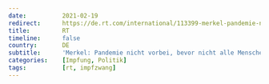 ```yaml
---
date:          2021-02-19
redirect:      https://de.rt.com/international/113399-merkel-pandemie-nicht-vorbei-bevor/
title:         RT
timeline:      false
country:       DE
subtitle:      'Merkel: Pandemie nicht vorbei, bevor nicht alle Menschen auf der Welt geimpft sind'
categories:    [Impfung, Politik]
tags:          [rt, impfzwang]
---
```

